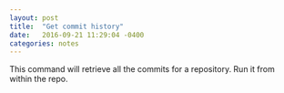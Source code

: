```yaml
---
layout: post
title:  "Get commit history"
date:   2016-09-21 11:29:04 -0400
categories: notes
---
```


This command will retrieve all the commits for a repository. Run it from within the repo.


<script src="https://gist.github.com/devisscher/e956c1a1aff72c74dafcd0990e5e065a.js"></script>
